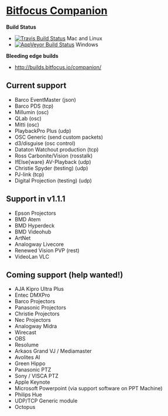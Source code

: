 # [Bitfocus Companion](http://bitfocus.io/companion)

**Build Status**
* [![Travis Build Status](https://travis-ci.org/bitfocus/companion.svg?branch=master)](https://travis-ci.org/bitfocus/companion) Mac and Linux
* [![AppVeyor Build Status](https://ci.appveyor.com/api/projects/status/github/bitfocus/companion?branch=master&svg=true)](https://ci.appveyor.com/project/haakonnessjoen/companion/branch/master) Windows

**Bleeding edge builds**
* http://builds.bitfocus.io/companion/

## Current support
* Barco EventMaster (json)
* Barco PDS (tcp)
* Millumin (osc)
* QLab (osc)
* Mitti (osc)
* PlaybackPro Plus (udp)
* OSC Generic (send custom packets)
* d3/disguise (osc control)
* Dataton Watchout production (tcp)
* Ross Carbonite/Vision (rosstalk)
* IfElse{ware} AV-Playback (udp)
* Christie Spyder (testing) (udp)
* PJ-link (tcp)
* Digital Projection (testing) (udp)

## Support in v1.1.1
* Epson Projectors
* BMD Atem
* BMD Hyperdeck
* BMD Videohub
* ArtNet
* Analogway Livecore
* Renewed Vision PVP (rest)
* VideoLan VLC

## Coming support (help wanted!)
* AJA Kipro Ultra Plus
* Entec DMXPro
* Barco Projectors
* Panasonic Projectors
* Christie Projectors
* Nec Projectors
* Analogway Midra
* Wirecast
* OBS
* Resolume
* Arkaos Grand VJ / Mediamaster
* Avolites AI
* Green Hippo
* Panasonic PTZ
* Sony / VISCA PTZ
* Apple Keynote
* Microsoft Powerpoint (via support software on PPT Machine)
* Philips Hue
* UDP/TCP Generic module
* Octopus
